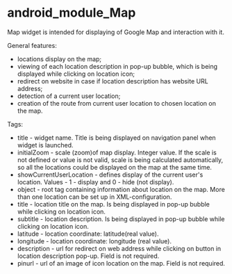 # android_module_Map
Map widget is intended for displaying of Google Map and interaction with it.

General features:

- locations display on the map;
- viewing of each location description in pop-up bubble, which is being displayed while clicking on location icon;
- redirect on website in case if location description has website URL address;
- detection of a current user location;
- creation of the route from current user location to chosen location on the map.

Tags:

- title - widget name. Title is being displayed on navigation panel when widget is launched.
- initialZoom - scale (zoom)of map display. Integer value. If the scale is not defined or value is not valid, scale is being calculated automatically, so all the locations could be displayed on the map at the same time.
- showCurrentUserLocation - defines display of the current user's location. Values - 1 - display and 0 - hide (not display).
- object - root tag containing information about location on the map. More than one location can be set up in XML-configuration.
 - title - location title on the map. Is being displayed in pop-up bubble while clicking on location icon.
 - subtitle - location description. Is being displayed in pop-up bubble while clicking on location icon.
 - latitude - location coordinate: latitude(real value).
 - longitude - location coordinate: longitude (real value).
 - description - url for redirect on web address while clicking on button in location description pop-up. Field is not required.
 - pinurl - url of an image of icon location on the map. Field is not required.
